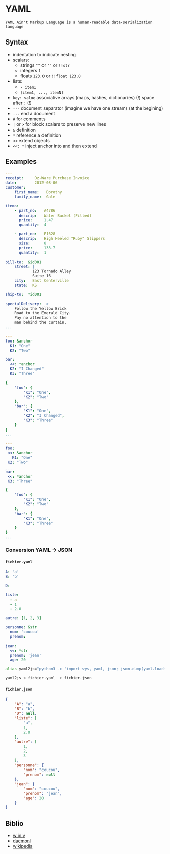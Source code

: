 # YAML

```
YAML Ain't Markup Language is a human-readable data-serialization language
```

## Syntax

- indentation to indicate nesting
- scalars: 
  - strings `""` or `''` or `!!str`
  - integers `1`
  - floats `123.0` or `!!float 123.0`
- lists:
  - `- item1`
  - `[item1, ..., itemN]`
- `key: value` associative arrays (maps, hashes, dictionaries) (!) space after `:` (!)
- `---` document separator (imagine we have one stream) (at the begining)
- `...` end a document
- `#` for comments
- `|` or `>` for block scalars to preserve new lines
- `&` definition
- `*` reference a definition
- `<<` extend objects
- `<<: *`<anchor> inject anchor into and then extend

## Examples

```yaml
---
receipt:     Oz-Ware Purchase Invoice
date:        2012-08-06
customer:
    first_name:   Dorothy
    family_name:  Gale

items:
    - part_no:   A4786
      descrip:   Water Bucket (Filled)
      price:     1.47
      quantity:  4

    - part_no:   E1628
      descrip:   High Heeled "Ruby" Slippers
      size:      8
      price:     133.7
      quantity:  1

bill-to:  &id001
    street: |
            123 Tornado Alley
            Suite 16
    city:   East Centerville
    state:  KS

ship-to:  *id001

specialDelivery:  >
    Follow the Yellow Brick
    Road to the Emerald City.
    Pay no attention to the
    man behind the curtain.
...
```

```yaml
---
foo: &anchor
  K1: "One"
  K2: "Two"

bar:
  <<: *anchor
  K2: "I Changed"
  K3: "Three"

{
    "foo": {
        "K1": "One",
        "K2": "Two"
    },
    "bar": {
        "K1": "One",
        "K2": "I Changed",
        "K3": "Three"
    }
}
...
```

```yaml
---
foo:
 <<: &anchor
   K1: "One"
 K2: "Two"

bar:
 <<: *anchor
 K3: "Three"

{
    "foo": {
        "K1": "One",
        "K2": "Two"
    },
    "bar": {
        "K1": "One",
        "K3": "Three"
    }
}
...
```

### Conversion YAML -> JSON

#### `fichier.yaml`

```yaml
A: 'a'
B: 'b'

D:

liste:
  - a
  - 1
  - 2.0

autre: [1, 2, 3]

personne: &str
  nom: 'coucou'
  prenom:

jean:
  <<: *str
  prenom: 'jean'
  age: 20
```

```bash
alias yaml2js="python3 -c 'import sys, yaml, json; json.dump(yaml.load(sys.stdin), sys.stdout, indent=4)'"
```

```bash
yaml2js < fichier.yaml  > fichier.json
```

#### `fichier.json`

```json
{
    "A": "a",
    "B": "b",
    "D": null,
    "liste": [
        "a",
        1,
        2.0
    ],
    "autre": [
        1,
        2,
        3
    ],
    "personne": {
        "nom": "coucou",
        "prenom": null
    },
    "jean": {
        "nom": "coucou",
        "prenom": "jean",
        "age": 20
    }
}
```

## Biblio

- [w in y](https://learnxinyminutes.com/docs/yaml/)
- [daemonl](https://blog.daemonl.com/2016/02/yaml.html)
- [wikipedia](https://en.wikipedia.org/wiki/YAML)

